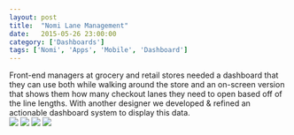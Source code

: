 ```yaml
---
layout: post
title:  "Nomi Lane Management"
date:   2015-05-26 23:00:00
category: ['Dashboards']
tags: ['Nomi', 'Apps', 'Mobile', 'Dashboard']
---
```

<div class="text-block">
Front-end managers at grocery and retail stores needed a dashboard that they can use both while walking around the store and an on-screen version that shows them how many checkout lanes they need to open based off of the line lengths. With another designer we developed &amp; refined an actionable dashboard system to display this data. 
</div>
<div class="images">
	<img src="{{ base.url }}/images/Nomi/lane-mgmt-01.jpg" />
	<img src="{{ base.url }}/images/Nomi/lane-mgmt-02.jpg" />
	<img src="{{ base.url }}/images/Nomi/lane-mgmt-03.jpg" />
	<img src="{{ base.url }}/images/Nomi/lane-mgmt-04.png" />
</div>

[jekyll-gh]: https://github.com/jekyll/jekyll
[jekyll]:    http://jekyllrb.com

